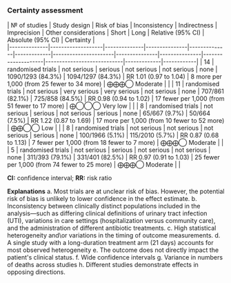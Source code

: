 ### Certainty assessment

| № of studies | Study design      | Risk of bias | Inconsistency | Indirectness | Imprecision | Other considerations | Short         | Long          | Relative (95% CI)  | Absolute (95% CI)          | Certainty |   
|--------------|-------------------|--------------|---------------|--------------|-------------|----------------------|---------------|---------------|--------------------|----------------------------|-------------|------------|
| 14           | randomised trials | not serious  | serious       | not serious  | not serious | none                 | 1090/1293 (84.3%) | 1094/1297 (84.3%) | RR 1.01 (0.97 to 1.04) | 8 more per 1,000 (from 25 fewer to 34 more) | ⨁⨁⨁◯ Moderate |            |
| 11           | randomised trials | not serious  | very serious  | very serious | not serious | none                 | 707/861 (82.1%) | 725/858 (84.5%) | RR 0.98 (0.94 to 1.02) | 17 fewer per 1,000 (from 51 fewer to 17 more) | ⨁◯◯◯ Very low |             |
| 8            | randomised trials | not serious  | serious       | not serious  | serious     | none                 | 65/667 (9.7%)  | 50/664 (7.5%)  | RR 1.22 (0.87 to 1.69) | 17 more per 1,000 (from 10 fewer to 52 more) | ⨁⨁◯◯ Low       |            |
| 8            | randomised trials | not serious  | not serious   | not serious  | serious     | none                 | 100/1966 (5.1%) | 115/2010 (5.7%) | RR 0.87 (0.68 to 1.13) | 7 fewer per 1,000 (from 18 fewer to 7 more) | ⨁⨁⨁◯ Moderate |            |
| 5            | randomised trials | not serious  | serious       | not serious  | not serious | none                 | 311/393 (79.1%) | 331/401 (82.5%) | RR 0.97 (0.91 to 1.03) | 25 fewer per 1,000 (from 74 fewer to 25 more) | ⨁⨁⨁◯ Moderate |            |

**CI:** confidence interval; **RR:** risk ratio

**Explanations**
a. Most trials are at unclear risk of bias. However, the potential risk of bias is unlikely to lower confidence in the effect estimate.
b. Inconsistency between clinically distinct populations included in the analysis—such as differing clinical definitions of urinary tract infection (UTI), variations in care settings (hospitalization versus community care), and the administration of different antibiotic treatments.
c. High statistical heterogeneity and\or variations in the timing of outcome measurements.
d. A single study with a long-duration treatment arm (21 days) accounts for most observed heterogeneity
e. The outcome does not directly impact the patient's clinical status.
f. Wide confidence intervals
g. Variance in numbers of deaths across studies
h. Different studies demonstrate effects in opposing directions.
